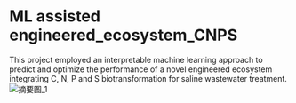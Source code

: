 # ML assisted engineered_ecosystem_CNPS
This project employed an interpretable machine learning approach to predict and optimize the performance of a novel engineered ecosystem integrating C, N, P and S biotransformation for saline wastewater treatment.
![摘要图_1](https://github.com/Jiang-hust/engineered_ecosystem_CNPS/assets/122868999/5a69fd7d-1498-4e76-bb18-7fc5ad3ea609)

